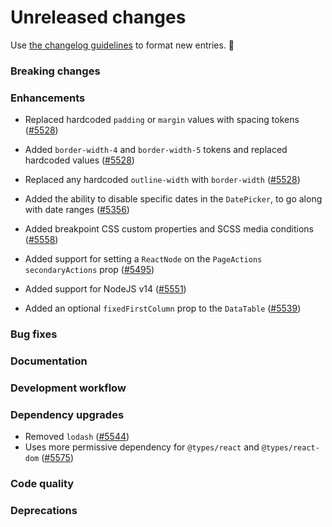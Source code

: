 # Unreleased changes

Use [the changelog guidelines](/documentation/Versioning%20and%20changelog.md) to format new entries. 💜

### Breaking changes

### Enhancements

- Replaced hardcoded `padding` or `margin` values with spacing tokens ([#5528](https://github.com/Shopify/polaris/pull/5528))
- Added `border-width-4` and `border-width-5` tokens and replaced hardcoded values ([#5528](https://github.com/Shopify/polaris/pull/5528))
- Replaced any hardcoded `outline-width` with `border-width` ([#5528](https://github.com/Shopify/polaris/pull/5528))
- Added the ability to disable specific dates in the `DatePicker`, to go along with date ranges ([#5356](https://github.com/Shopify/polaris/pull/5356))

- Added breakpoint CSS custom properties and SCSS media conditions ([#5558](https://github.com/Shopify/polaris/pull/5558))
- Added support for setting a `ReactNode` on the `PageActions` `secondaryActions` prop ([#5495](https://github.com/Shopify/polaris/pull/5495))

- Added support for NodeJS v14 ([#5551](https://github.com/Shopify/polaris/pull/5551))
- Added an optional `fixedFirstColumn` prop to the `DataTable` ([#5539](https://github.com/Shopify/polaris/pull/5539))

### Bug fixes

### Documentation

### Development workflow

### Dependency upgrades

- Removed `lodash` ([#5544](https://github.com/Shopify/polaris/pull/5544))
- Uses more permissive dependency for `@types/react` and `@types/react-dom` ([#5575](https://github.com/Shopify/polaris/pull/5575))

### Code quality

### Deprecations
